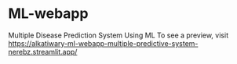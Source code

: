 # ML-webapp
Multiple Disease Prediction System Using ML
To see a preview, visit https://alkatiwary-ml-webapp-multiple-predictive-system-nerebz.streamlit.app/
